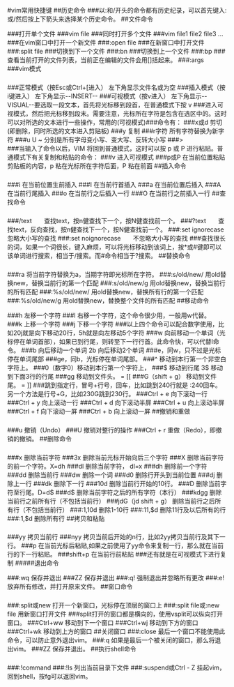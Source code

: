 #vim常用快捷键
##历史命令
###以:和/开头的命令都有历史纪录，可以首先键入:或/然后按上下箭头来选择某个历史命令。
##文件命令

###打开单个文件
###vim file
###同时打开多个文件
###vim file1 file2 file3 ...
###在vim窗口中打开一个新文件
###:open file
###在新窗口中打开文件
###:split file
###切换到下一个文件
###:bn
###切换到上一个文件
###:bp
###查看当前打开的文件列表，当前正在编辑的文件会用[]括起来。
###:args
###vim模式
###  
###正常模式（按Esc或Ctrl+[进入） 左下角显示文件名或为空
###插入模式（按i键进入） 左下角显示--INSERT--
###可视模式（按v进入） 左下角显示--VISUAL--要选取一段文本，首先将光标移到段首，在普通模式下按 v ###进入可视模式，然后把光标移到段末。需要注意，光标所在字符是包含在选区中的。这时可以对所选的文本进行一些操作，常用的(可视模式)###命令有：
###x或d     剪切(即删除，同时所选的文本进入剪贴板) 
###y          复制 
###r字符     所有字符替换为新字符 
###u U ~    分别是所有字母变小写、变大写、反转大小写 
###>  
###当输入了命令以后，VIM 将回到普通模式，这时可以按 p 或 P 进行粘贴。普通模式下有关复制和粘贴的命令：
###v         进入可视模式 
###p或P    在当前位置粘贴剪贴板的内容，p 粘在光标所在字符后面，P 粘在前面 
##插入命令
### 
###i 在当前位置生前插入
###I 在当前行首插入
###a 在当前位置后插入
###A 在当前行尾插入
###o 在当前行之后插入一行
###O 在当前行之前插入一行
##查找命令
### 
###/text　　查找text，按n健查找下一个，按N健查找前一个。
###?text　　查找text，反向查找，按n健查找下一个，按N健查找前一个。
###:set ignorecase　　忽略大小写的查找
###:set noignorecase　　不忽略大小写的查找
###查找很长的词，如果一个词很长，键入麻烦，可以将光标移动到该词上，按*或#键即可以该单词进行搜索，相当于/搜索。而#命令相当于?搜索。
##替换命令
### 
###ra 将当前字符替换为a，当期字符即光标所在字符。
###:s/old/new/ 用old替换new，替换当前行的第一个匹配
###:s/old/new/g 用old替换new，替换当前行的所有匹配
###:%s/old/new/ 用old替换new，替换所有行的第一个匹配
###:%s/old/new/g 用old替换new，替换整个文件的所有匹配
##移动命令

###h 左移一个字符
###l 右移一个字符，这个命令很少用，一般用w代替。
###k 上移一个字符
###j 下移一个字符
###以上四个命令可以配合数字使用，比如20j就是向下移动20行，5h就是向左移动5个字符
###w 向前移动一个单词（光标停在单词首部），如果已到行尾，则转至下一行行首。此命令快，可以代替l命令。
###b 向后移动一个单词 2b 向后移动2个单词
###e，同w，只不过是光标停在单词尾部
###ge，同b，光标停在单词尾部。
###^ 移动到本行第一个非空白字符上。
###0（数字0）移动到本行第一个字符上，
###$ 移动到行尾 3$ 移动到下面3行的行尾
###gg 移动到文件头。 = [[
###G（shift + g） 移动到文件尾。 = ]]
###跳到指定行，冒号+行号，回车，比如跳到240行就是 :240回车。另一个方法是行号+G，比如230G跳到230行。
###Ctrl + e 向下滚动一行
###Ctrl + y 向上滚动一行
###Ctrl + d 向下滚动半屏
###Ctrl + u 向上滚动半屏
###Ctrl + f 向下滚动一屏
###Ctrl + b 向上滚动一屏
##撤销和重做
### 
###u 撤销（Undo）
###U 撤销对整行的操作
###Ctrl + r 重做（Redo），即撤销的撤销。
##删除命令
### 
###x 删除当前字符
###3x 删除当前光标开始向后三个字符
###X 删除当前字符的前一个字符。X=dh
###dl 删除当前字符， dl=x
###dh 删除前一个字符
###dd 删除当前行
###dw 删除一个词
###d0 删除行开头到当前位置
###dj 删除上一行
###dk 删除下一行
###10d 删除当前行开始的10行。
###D 删除当前字符至行尾。D=d$
###d$ 删除当前字符之后的所有字符（本行）
###kdgg 删除当前行之前所有行（不包括当前行）
###jdG（jd shift + g）   删除当前行之后所有行（不包括当前行）
###:1,10d 删除1-10行
###:11,$d 删除11行及以后所有的行
###:1,$d 删除所有行
##拷贝和粘贴
### 
###yy 拷贝当前行
###nyy 拷贝当前后开始的n行，比如2yy拷贝当前行及其下一行。
###p  在当前光标后粘贴,如果之前使用了yy命令来复制一行，那么就在当前行的下一行粘贴。
###shift+p 在当前行前粘贴
###还有就是在可视模式下进行复制
#####退出命令

###:wq 保存并退出
###ZZ 保存并退出
###:q! 强制退出并忽略所有更改
###:e! 放弃所有修改，并打开原来文件。
##窗口命令
### 
###:split或new 打开一个新窗口，光标停在顶层的窗口上
###:split file或:new file 用新窗口打开文件
###split打开的窗口都是横向的，使用vsplit可以纵向打开窗口。
###Ctrl+ww 移动到下一个窗口
###Ctrl+wj 移动到下方的窗口
###Ctrl+wk 移动到上方的窗口
##关闭窗口
###:close 最后一个窗口不能使用此命令，可以防止意外退出vim。
###:q 如果是最后一个被关闭的窗口，那么将退出vim。
###ZZ 保存并退出。
##执行shell命令
### 
###:!command
###:!ls 列出当前目录下文件
###:suspend或Ctrl - Z 挂起vim，回到shell，按fg可以返回vim。
